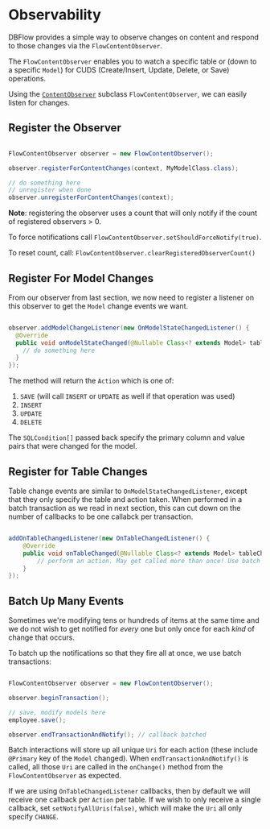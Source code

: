 # Observability

DBFlow provides a simple way to observe changes on content and respond to those changes via the `FlowContentObserver`.

The `FlowContentObserver` enables you to watch a specific table or (down to a specific `Model`) for CUDS (Create/Insert, Update, Delete, or Save) operations.

Using the [`ContentObserver`](http://developer.android.com/reference/android/database/ContentObserver.html) subclass `FlowContentObserver`, we can easily listen for changes.


## Register the Observer

```java

FlowContentObserver observer = new FlowContentObserver();

observer.registerForContentChanges(context, MyModelClass.class);

// do something here
// unregister when done
observer.unregisterForContentChanges(context);

```

**Note**: registering the observer uses a count that will only notify if the count of registered observers > 0.

To force notifications call `FlowContentObserver.setShouldForceNotify(true)`.

To reset count, call:
`FlowContentObserver.clearRegisteredObserverCount()`


## Register For Model Changes

From our observer from last section, we now need to register a listener on this observer to get the `Model` change events we want.

```java

observer.addModelChangeListener(new OnModelStateChangedListener() {
  @Override
  public void onModelStateChanged(@Nullable Class<? extends Model> table, BaseModel.Action action, @NonNull SQLCondition[] primaryKeyValues) {
    // do something here
  }
});


```
The method will return the `Action` which is one of:
  1. `SAVE` (will call `INSERT` or `UPDATE` as well if that operation was used)
  2. `INSERT`
  3. `UPDATE`
  4. `DELETE`

The `SQLCondition[]` passed back specify the primary column and value pairs that were changed for the model.

## Register for Table Changes

Table change events are similar to `OnModelStateChangedListener`, except that they only specify the table and action taken. When performed in a batch transaction as we read in next section, this can cut down on the number of callbacks to be one callabck per transaction.

```java

addOnTableChangedListener(new OnTableChangedListener() {
    @Override
    public void onTableChanged(@Nullable Class<? extends Model> tableChanged, BaseModel.Action action) {
        // perform an action. May get called more than once! Use batch transactions to combine them.
    }
});

```

## Batch Up Many Events

Sometimes we're modifying tens or hundreds of items at the same time and we do not wish to get notified for _every_ one but only once for each _kind_ of change that occurs.

To batch up the notifications so that they fire all at once, we use batch transactions:

```java

FlowContentObserver observer = new FlowContentObserver();

observer.beginTransaction();

// save, modify models here
employee.save();

observer.endTransactionAndNotify(); // callback batched

```

Batch interactions will store up all unique `Uri` for each action (these include `@Primary` key of the `Model` changed). When `endTransactionAndNotify()` is called,
all those `Uri` are called in the `onChange()` method from the `FlowContentObserver` as expected.

If we are using `OnTableChangedListener` callbacks, then by default we will receive one callback per `Action` per table.  If we wish to only receive a single callback, set `setNotifyAllUris(false)`, which will make the `Uri` all only specify `CHANGE`.
